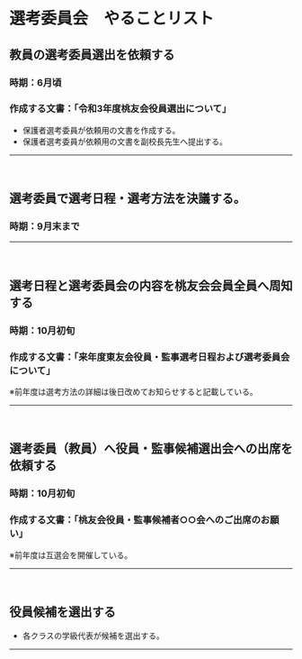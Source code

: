 # 選考委員会　やることリスト

## 教員の選考委員選出を依頼する
### 時期：6月頃
### 作成する文書：「令和3年度桃友会役員選出について」
- 保護者選考委員が依頼用の文書を作成する。
- 保護者選考委員が依頼用の文書を副校長先生へ提出する。

***
<br>

## 選考委員で選考日程・選考方法を決議する。
### 時期：9月末まで
***
<br>

## 選考日程と選考委員会の内容を桃友会会員全員へ周知する
### 時期：10月初旬
### 作成する文書：「来年度東友会役員・監事選考日程および選考委員会について」
※前年度は選考方法の詳細は後日改めてお知らせすると記載している。

***
<br>

## 選考委員（教員）へ役員・監事候補選出会への出席を依頼する
### 時期：10月初旬
### 作成する文書：「桃友会役員・監事候補者○○会へのご出席のお願い」
※前年度は互選会を開催している。

***
<br>

## 役員候補を選出する
- 各クラスの学級代表が候補を選出する。

***

